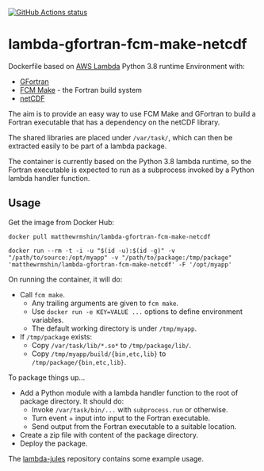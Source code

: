 <p>
  <a href="https://github.com/matthewrmshin/lambda-gfortran-fcm-make-netcdf/actions"><img alt="GitHub Actions status" src="https://github.com/matthewrmshin/lambda-gfortran-fcm-make-netcdf/workflows/Docker%20Image%20CI/badge.svg"></a>
</p>


# lambda-gfortran-fcm-make-netcdf

Dockerfile based on [AWS Lambda](https://hub.docker.com/r/lambci/lambda/)
Python 3.8 runtime Environment with:
* [GFortran](https://gcc.gnu.org/wiki/GFortran)
* [FCM Make](https://github.com/metomi/fcm/) - the Fortran build system
* [netCDF](https://www.unidata.ucar.edu/software/netcdf/)

The aim is to provide an easy way to use FCM Make and GFortran to build a
Fortran executable that has a dependency on the netCDF library.

The shared libraries are placed under `/var/task/`, which can then be extracted
easily to be part of a lambda package.

The container is currently based on the Python 3.8 lambda runtime, so the
Fortran executable is expected to run as a subprocess invoked by a Python
lambda handler function.

## Usage

Get the image from Docker Hub:

`docker pull matthewrmshin/lambda-gfortran-fcm-make-netcdf`

`docker run --rm -t -i -u "$(id -u):$(id -g)" -v "/path/to/source:/opt/myapp" -v "/path/to/package:/tmp/package" 'matthewrmshin/lambda-gfortran-fcm-make-netcdf' -F '/opt/myapp'`

On running the container, it will do:
* Call `fcm make`.
  * Any trailing arguments are given to `fcm make`.
  * Use `docker run -e KEY=VALUE ...` options to define environment variables.
  * The default working directory is under `/tmp/myapp`.
* If `/tmp/package` exists:
  * Copy `/var/task/lib/*.so*` to `/tmp/package/lib/`.
  * Copy `/tmp/myapp/build/{bin,etc,lib}` to `/tmp/package/{bin,etc,lib}`.

To package things up...
* Add a Python module with a lambda handler function to the root of package
  directory. It should do:
  * Invoke `/var/task/bin/...` with `subprocess.run` or otherwise.
  * Turn event + input into input to the Fortran executable.
  * Send output from the Fortran executable to a suitable location.
* Create a zip file with content of the package directory.
* Deploy the package.

The [lambda-jules](https://github.com/matthewrmshin/lambda-jules) repository
contains some example usage.
